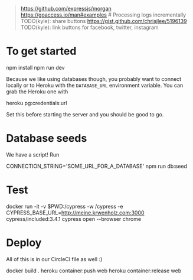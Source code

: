 >  https://github.com/expressjs/morgan
>  https://goaccess.io/man#examples # Processing logs incrementally
>  TODO(kyle): share buttons
>    https://gist.github.com/chrisjlee/5196139
>  TODO(kyle): link buttons for facebook, twitter, instagram

# To get started

  npm install
  npm run dev

Because we like using databases though, you probably want to connect locally or to Heroku
with the `DATABASE_URL` environment variable. You can grab the Heroku one with

  heroku pg:credentials:url

Set this before starting the server and you should be good to go.

# Database seeds

We have a script! Run

  CONNECTION_STRING='SOME_URL_FOR_A_DATABASE' npm run db:seed

# Test

  docker run -it -v $PWD:/cypress -w /cypress -e CYPRESS_BASE_URL=http://meine.krwenholz.com:3000 cypress/included:3.4.1 cypress open --browser chrome



# Deploy
All of this is in our CircleCI file as well :)

  docker build .
  heroku container:push web
  heroku container:release web

